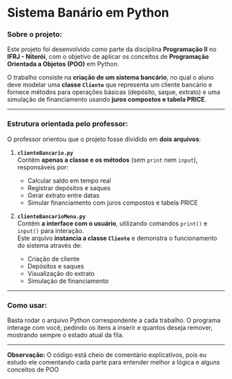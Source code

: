 # Sistema Banário em Python

### Sobre o projeto:
Este projeto foi desenvolvido como parte da disciplina **Programação II** no **IFRJ - Niterói**, com o objetivo de aplicar os conceitos de **Programação Orientada a Objetos (POO)** em Python.

O trabalho consiste na **criação de um sistema bancário**, no qual o aluno deve modelar uma **classe `Cliente`** que representa um cliente bancário e fornece métodos para operações básicas (depósito, saque, extrato) e uma simulação de financiamento usando **juros compostos e tabela PRICE**.

---

### Estrutura orientada pelo professor:

O professor orientou que o projeto fosse dividido em **dois arquivos**:

1. **`clienteBancario.py`**  
   Contém **apenas a classe e os métodos** (sem `print` nem `input`), responsáveis por:
   - Calcular saldo em tempo real  
   - Registrar depósitos e saques  
   - Gerar extrato entre datas  
   - Simular financiamento com juros compostos e tabela PRICE  

2. **`clienteBancarioMenu.py`**  
   Contém **a interface com o usuário**, utilizando comandos `print()` e `input()` para interação.  
   Este arquivo **instancia a classe `Cliente`** e demonstra o funcionamento do sistema através de:
   - Criação de cliente  
   - Depósitos e saques  
   - Visualização do extrato  
   - Simulação de financiamento  

---

### Como usar:

Basta rodar o arquivo Python correspondente a cada trabalho. O programa interage com você, pedindo os itens a inserir e quantos deseja remover, mostrando sempre o estado atual da fila.

---

**Observação:** O código está cheio de comentário explicativos, pois eu estudo ele comentando cada parte para entender melhor a lógica e alguns conceitos de POO
